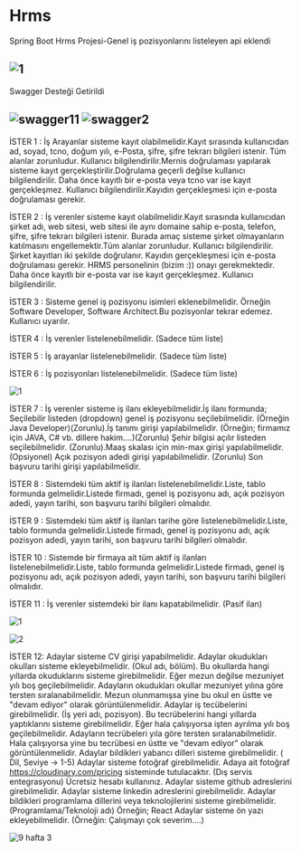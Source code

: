 # Hrms
Spring Boot Hrms Projesi-Genel iş pozisyonlarını listeleyen api eklendi 

![1](https://user-images.githubusercontent.com/68777717/120122926-a87d7380-c1b4-11eb-9dba-4df1e5288e47.png)
---------------------------------------------------------------------------------------------------------------------------
Swagger Desteği Getirildi

![swagger11](https://user-images.githubusercontent.com/68777717/120805336-6191d400-c54e-11eb-8829-72a182dcc633.png)
![swagger2](https://user-images.githubusercontent.com/68777717/120805339-62c30100-c54e-11eb-9b5d-7e40ce1106fd.png)
-----------------------------------------------------------------------------------------------------------------------------
İSTER 1 : İş Arayanlar sisteme kayıt olabilmelidir.Kayıt sırasında kullanıcıdan ad, soyad, tcno, doğum yılı, e-Posta, şifre, şifre tekrarı bilgileri istenir.
Tüm alanlar zorunludur. Kullanıcı bilgilendirilir.Mernis doğrulaması yapılarak sisteme kayıt gerçekleştirilir.Doğrulama geçerli değilse kullanıcı bilgilendirilir.
Daha önce kayıtlı bir e-posta veya tcno var ise kayıt gerçekleşmez. Kullanıcı bilgilendirilir.Kayıdın gerçekleşmesi için e-posta doğrulaması gerekir.

İSTER 2 : İş verenler sisteme kayıt olabilmelidir.Kayıt sırasında kullanıcıdan şirket adı, web sitesi, web sitesi ile aynı domaine sahip e-posta, telefon, şifre,
şifre tekrarı bilgileri istenir. Burada amaç sisteme şirket olmayanların katılmasını engellemektir.Tüm alanlar zorunludur. Kullanıcı bilgilendirilir.
Şirket kayıtları iki şekilde doğrulanır. Kayıdın gerçekleşmesi için e-posta doğrulaması gerekir. HRMS personelinin (bizim :)) onayı gerekmektedir.
Daha önce kayıtlı bir e-posta var ise kayıt gerçekleşmez. Kullanıcı bilgilendirilir.

İSTER 3 : Sisteme genel iş pozisyonu isimleri eklenebilmelidir. Örneğin Software Developer, Software Architect.Bu pozisyonlar tekrar edemez. Kullanıcı uyarılır.

İSTER 4 : İş verenler listelenebilmelidir. (Sadece tüm liste)

İSTER 5 : İş arayanlar listelenebilmelidir. (Sadece tüm liste)

İSTER 6 : İş pozisyonları listelenebilmelidir. (Sadece tüm liste)

![1](https://user-images.githubusercontent.com/68777717/121607536-e1410680-ca58-11eb-9c44-c2ab24baf2ef.png)

İSTER 7 : İş verenler sisteme iş ilanı ekleyebilmelidir.İş ilanı formunda; Seçilebilir listeden (dropdown) genel iş pozisyonu seçilebilmelidir.
(Örneğin Java Developer)(Zorunlu).İş tanımı girişi yapılabilmelidir. (Örneğin; firmamız için JAVA, C# vb. dillere hakim....)(Zorunlu)
Şehir bilgisi açılır listeden seçilebilmelidir. (Zorunlu).Maaş skalası için min-max girişi yapılabilmelidir. (Opsiyonel) Açık pozisyon adedi girişi yapılabilmelidir. (Zorunlu) Son başvuru tarihi girişi yapılabilmelidir.

İSTER 8 : Sistemdeki tüm aktif iş ilanları listelenebilmelidir.Liste, tablo formunda gelmelidir.Listede firmadı, genel iş pozisyonu adı, açık pozisyon adedi, yayın tarihi, son başvuru tarihi bilgileri olmalıdır.

İSTER 9 : Sistemdeki tüm aktif iş ilanları tarihe göre listelenebilmelidir.Liste, tablo formunda gelmelidir.Listede firmadı, genel iş pozisyonu adı, açık pozisyon adedi, yayın tarihi, son başvuru tarihi bilgileri olmalıdır.

İSTER 10 : Sistemde bir firmaya ait tüm aktif iş ilanları listelenebilmelidir.Liste, tablo formunda gelmelidir.Listede firmadı, genel iş pozisyonu adı, açık pozisyon adedi, yayın tarihi, son başvuru tarihi bilgileri olmalıdır.

İSTER 11 : İş verenler sistemdeki bir ilanı kapatabilmelidir. (Pasif ilan)


![1](https://user-images.githubusercontent.com/68777717/122307563-43937e80-cf13-11eb-8e56-df362c31fac9.png)

![2](https://user-images.githubusercontent.com/68777717/122307575-468e6f00-cf13-11eb-93f4-b11d273eabec.png)


İSTER 12: Adaylar sisteme CV girişi yapabilmelidir.
Adaylar okudukları okulları sisteme ekleyebilmelidir. (Okul adı, bölüm). Bu okullarda hangi yıllarda okuduklarını sisteme girebilmelidir.
Eğer mezun değilse mezuniyet yılı boş geçilebilmelidir. Adayların okudukları okullar mezuniyet yılına göre tersten sıralanabilmelidir. Mezun olunmamışsa yine bu okul en üstte ve "devam ediyor" olarak görüntülenmelidir. Adaylar iş tecübelerini girebilmelidir. (İş yeri adı, pozisyon). Bu tecrübelerini hangi yıllarda yaptıklarını sisteme girebilmelidir. Eğer hala çalışıyorsa işten ayrılma yılı boş geçilebilmelidir.
Adayların tecrübeleri yıla göre tersten sıralanabilmelidir. Hala çalışıyorsa yine bu tecrübesi en üstte ve "devam ediyor" olarak görüntülenmelidir.
Adaylar bildikleri yabancı dilleri sisteme girebilmelidir. ( Dil, Seviye -> 1-5)
Adaylar sisteme fotoğraf girebilmelidir. Adaya ait fotoğraf https://cloudinary.com/pricing sisteminde tutulacaktır. (Dış servis entegrasyonu) Ücretsiz hesabı kullanınız.
Adaylar sisteme github adreslerini girebilmelidir.
Adaylar sisteme linkedin adreslerini girebilmelidir.
Adaylar bildikleri programlama dillerini veya teknolojilerini sisteme girebilmelidir. (Programlama/Teknoloji adı) Örneğin; React
Adaylar sisteme ön yazı ekleyebilmelidir. (Örneğin: Çalışmayı çok severim....)

![9 hafta 3](https://user-images.githubusercontent.com/68777717/122690107-3686d000-d230-11eb-923c-b3d3bdf0bbe6.png)

